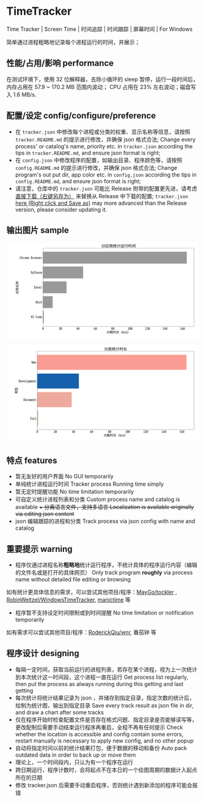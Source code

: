 # TimeTracker
Time Tracker | Screen Time | 时间追踪 | 时间跟踪 | 屏幕时间 | For Windows 

简单通过进程粗略地记录每个进程运行的时间，并展示；

## 性能/占用/影响 performance
在测试环境下，使用 32 位解释器，去除小循环的 sleep 暂停，运行一段时间后，内存占用在 57.9 ~ 170.2 MB 范围内波动；
 CPU 占用在 23% 左右波动；磁盘写入 1.6 MB/s.

## 配置/设定 config/configure/preference
+ 在 `tracker.json` 中修改每个进程或分类的权重、显示名称等信息，请按照 `tracker.README.md` 的提示进行修改，并确保 json 格式合法;
    Change every process' or catalog's name, priority etc. in `tracker.json` according the tips in `tracker.README.md`, and ensure json format is right;
+ 在 `config.json` 中修改程序的配置，如输出目录、程序颜色等，请按照 `config.README.md` 的提示进行修改，并确保 json 格式合法;
    Change program's out put dir, app color etc. in `config.json` according the tips in `config.README.md`, and ensure json format is right;
+ 请注意，仓库中的 `tracker.json` 可能比 Release 附带的配置更先进，请考虑 [直接下载（右键另存为）](https://github.com/ClokMuch/TimeTracker/raw/main/tracker.json) 来替换从 Release 中下载的配置;
    `tracker.json` [here (Right click and Save as)](https://github.com/ClokMuch/TimeTracker/blob/main/tracker.json) may more advanced than the Release version, please consider updating it.

## 输出图片 sample
![按应用展示 Out depend on apps](app.png)

![按分类展示 Present with catalogs](catalog.png)

## 特点 features
+ 暂无友好的用户界面 No GUI temporarily
+ 单纯统计进程运行时间 Tracker process Running time simply
+ 暂无定时提醒功能 No time limitation temporarily
+ 可自定义统计进程列表和分类 Custom process name and catalog is available
~~+ 分离语言文件，支持多语言 Localization is available originally via editing json content~~
+ json 编辑跟踪的进程和分类 Track process via json config with name and catalog

## 重要提示 warning
+ 程序仅通过进程名称**粗略地**统计运行程序，不统计具体的程序运行内容（编辑的文件名或是打开的具体网页） 
Only track program **roughly** via process name without detailed file editing or browsing

如有统计更具体信息的需求，可以尝试其他项目/程序：[MayGo/tockler](https://github.com/MayGo/tockler) , 
[RobinWeitzel/WindowsTimeTracker](https://github.com/RobinWeitzel/WindowsTimeTracker), 
[manictime](https://www.manictime.com/) 等

+ 程序暂不支持设定时间限制或到时间提醒 No time limitation or notification temporarily

如有需求可以尝试其他项目/程序：[RoderickQiu/wnr](https://github.com/RoderickQiu/wnr), 番茄钟 等

## 程序设计 designing
+ 每隔一定时间，获取当前运行的进程列表，若存在某个进程，视为上一次统计到本次统计这一时间段，这个进程一直在运行
Get process list regularly, then put the process as always running during this getting and last getting
+ 每次统计将统计结果记录为 json ，并储存到指定目录，指定次数的统计后，绘制为统计图，输出到指定目录
Save every track result as json file in dir, and draw a chart after some tracks
+ 仅在程序开始时检查配置文件是否存在格式问题、指定目录是否能够读写等，更改配制后需要手动结束运行程序再重启，全程不再有任何提示
Check whether the location is accessible and config contain some errors, restart manually is necessary to apply new config, and no other popup
+ 自动将指定时间以前的统计结果打包，便于数据的移动和备份
Auto pack outdated data in order to back up or move them
+ 理论上，一个时间段内，只认为有一个程序在运行
+ 跨日期运行，程序计数时，会将起点不在本日的一个绘图周期的数据计入起点所在的日期
+ 修改 tracker.json 后需要手动重启程序，否则统计遇到新添加的程序可能会报错

